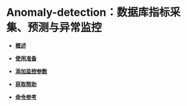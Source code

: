 # Anomaly-detection：数据库指标采集、预测与异常监控<a name="ZH-CN_TOPIC_0296549224"></a>

-   **[概述](概述-43.md)**  

-   **[使用准备](使用准备-8.md)**  

-   **[添加监控参数](添加监控参数.md)**  

-   **[获取帮助](获取帮助-9.md)**  

-   **[命令参考](命令参考-10.md)**  


